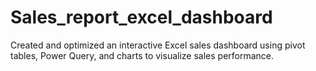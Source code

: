 # Sales_report_excel_dashboard

Created and optimized an interactive Excel sales dashboard using pivot tables, Power Query, and charts to visualize sales performance.
